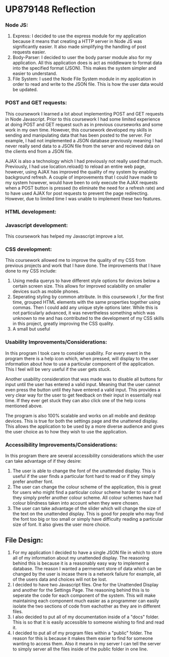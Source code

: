 # UP879148 Reflection 

### Node JS:

1. Express: I decided to use the express module for my application because it means that creating a HTTP server in Node JS was significantly easier. It also made simplifying the handling of post requests easier.
2. Body-Parser: I decided to user the body parser module also for my application. All this application does is act as middleware to format data into the specified format (JSON). This makes the system simpler and easier to understand.
3. File System: I used the Node File System module in my application in order to read and write to the JSON file. This is how the user data would be updated.

### POST and GET requests:

This coursework I learned a lot about implementing POST and GET requests in Node Javascript. Prior to this coursework I had some limited experience at doing POST and GET request such as in previous courseworks and some work in my own time. However, this coursework developed my skills in sending and manipulating data that has been posted to the server. For example, I had not implemented a JSON database previously meaning I had never really send data to a JSON file from the server and recieved data on the clients end from a JSON file.

AJAX is also a technology which I had previously not really used that much. Previously, I had use location.reload() to reload an entire web page, however, using AJAX has improved the quality of my system by enabling background refresh. A couple of improvements that I could have made to my system however, would have been to only execute the AJAX requests when a POST button is pressed (to eliminate the need for a refresh rate) and to have used AJAX for post requests to prevent the page redirecting. However, due to limited time I was unable to implement these two features.


### HTML development:



### Javascript development:

This coursework has helped my Javascript improve a lot. 



### CSS development:

This coursework allowed me to improve the quality of my CSS from previous projects and work that I have done. The improvements that I have done to my CSS include:
1. Using media querys to have different style options for devices below a certain screen size. This allows for improved scalability on smaller devices such as mobile phones.
2. Seperating styling by common attribute. In this coursework I ,for the first time, grouped HTML elements with the same properties together using commas. Then I could add any unique style options later. While this is not particularly advanced, it was nevertheless something which was unknown to me and has contributed to the development of my CSS skills in this project, greatly improving the CSS quality.
3. A small but useful 

### Usability Improvements/Considerations:

In this program I took care to consider usability. For every event in the program there is a help icon which, when pressed, will display to the user information about how to use a particular component of the application. This I feel will be very useful if the user gets stuck.

Another usability consideration that was made was to disable all buttons for input until the user has entered a valid input. Meaning that the user cannot even press the button until they have entered a valid input. This provides a very clear way for the user to get feedback on their input in essentially real time. If they ever get stuck they can also click one of the help icons mentioned above.

The program is also 100% scalable and works on all mobile and desktop devices. This is true for both the settings page and the unattened display. This allows the application to be used by a more diverse audience and gives the user choice as to how they wish to use the application.

### Accessibility Improvements/Considerations:

In this program there are several accessibility considerations which the user can take advantage of if they desire:
1. The user is able to change the font of the unattended display. This is useful if the user finds a particular font hard to read or if they simply prefer another font.
2. The user can change the colour scheme of the application, this is great for users who might find a particular colour scheme harder to read or if they simply prefer another colour scheme. All colour schemes have had colour blindness taken into account when they were chosen.
3. The user can take advantage of the slider which will change the size of the text on the unattended display. This is good for people who may find the font too big or too small or simply have difficulty reading a particular size of font. It also gives the user more choice.

## File Design:

1. For my application I decided to have a single JSON file in which to store all of my information about my unattended display. The reasoning behind this is because it is a reasonably easy way to implement a database. The reason I wanted a permenant store of data which can be changed by the user is incase there is a network failure for example, all of the users data and choices will not be lost.
2. I decided to have two Javascript files. One for the Unattended Display and another for the Settings Page. The reasoning behind this is to seperate the code for each component of the system. This will make maintaining each component much easier as a programmer can easily isolate the two sections of code from eachother as they are in different files.
3. I also decided to put all of my documentation inside of a "docs" folder. This is so that it is easily accessible to someone wishing to find and read it.
4. I decided to put all of my program files within a "public" folder. The reason for this is because it makes them easier to find for someone wanting to access them. Also it means in my server I can tell the server to simply server all the files inside of the public folder in one line.
